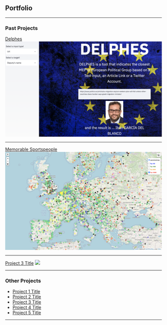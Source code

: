 ## Portfolio

---

### Past Projects

[Delphes](/sample_page)
<img src="images/delphes2.png?raw=true"/>

---
[Memorable Sportspeople](/pdf/sample_presentation.pdf)
<img src="images/memorable_people.png?raw=true"/>

---
[Project 3 Title](http://example.com/)
<img src="images/dummy_thumbnail.png?raw=true"/>

---

### Other Projects

- [Project 1 Title](http://example.com/)
- [Project 2 Title](http://example.com/)
- [Project 3 Title](http://example.com/)
- [Project 4 Title](http://example.com/)
- [Project 5 Title](http://example.com/)

---
